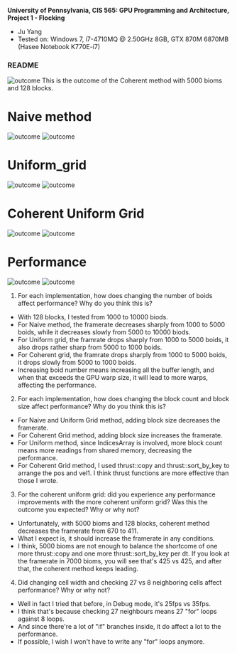 **University of Pennsylvania, CIS 565: GPU Programming and Architecture,
Project 1 - Flocking**

* Ju Yang
* Tested on: Windows 7, i7-4710MQ @ 2.50GHz 8GB, GTX 870M 6870MB (Hasee Notebook K770E-i7)

### README
![outcome](DOC/aaa.gif)
This is the outcome of the Coherent method with 5000 bioms and 128 blocks.
# Naive method
![outcome](DOC/naive_visible.png)
![outcome](DOC/naive_invisible.png)

# Uniform_grid
![outcome](DOC/sa_visual.png)
![outcome](DOC/sa_invisible.png)

# Coherent Uniform Grid
![outcome](DOC/co_visual.png)
![outcome](DOC/co_invisible.png)

# Performance
![outcome](DOC/data_1891_image001.gif)
![outcome](DOC/data_10900_image001.gif)

1. For each implementation, how does changing the number of boids affect performance? Why do you think this is?
* With 128 blocks, I tested from 1000 to 10000 biods.
* For Naive method, the framerate decreases sharply from 1000 to 5000 boids, while it decreases slowly from 5000 to 10000 biods.
* For Uniform grid, the framrate drops sharply from 1000 to 5000 boids, it also drops rather sharp from 5000 to 1000 boids.
* For Coherent grid, the framrate drops sharply from 1000 to 5000 boids, it drops slowly from 5000 to 1000 boids.
* Increasing boid number means increasing all the buffer length, and when that exceeds the GPU warp size, it will lead to more warps, affecting the performance.

2. For each implementation, how does changing the block count and block size affect performance? Why do you think this is?
* For Naive and Uniform Grid method, adding block size decreases the framerate.
* For Coherent Grid method, adding block size increases the framerate.
* For Uniform method, since IndicesArray is involved, more block count means more readings from shared memory, decreasing the performance.
* For Coherent Grid method, I used thrust::copy and thrust::sort_by_key to arrange the pos and vel1. I think thrust functions are more effective than those I wrote.

3. For the coherent uniform grid: did you experience any performance improvements with the more coherent uniform grid? Was this the outcome you expected? Why or why not?
* Unfortunately, with 5000 bioms and 128 blocks, coherent method decreases the framerate from 670 to 411.
* What I expect is, it should increase the framerate in any conditions.
* I think, 5000 bioms are not enough to balance the shortcome of one more thrust::copy and one more thrust::sort_by_key per dt.
If you look at the framerate in 7000 bioms, you will see that's 425 vs 425, and after that, the coherent method keeps leading.

4. Did changing cell width and checking 27 vs 8 neighboring cells affect performance? Why or why not?
* Well in fact I tried that before, in Debug mode, it's 25fps vs 35fps.
* I think that's because checking 27 neighbours means 27 "for" loops against 8 loops.
* And since there're a lot of "if" branches inside, it do affect a lot to the performance.
* If possible, I wish I won't have to write any "for" loops anymore. 
